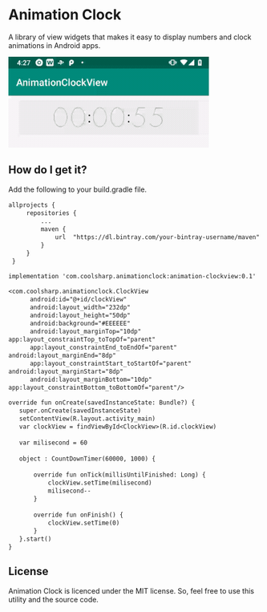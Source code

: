 
# Animation Clock
A library of view widgets that makes it easy to display numbers and clock animations in Android apps.


![Screenshot](device-2018-12-26-162804.2018-12-26%2016_32_10.gif)


## How do I get it?
Add the following to your build.gradle file.
```
allprojects {	
     repositories {	
         ...	
         maven {	
             url  "https://dl.bintray.com/your-bintray-username/maven"	
         }	
     }	
 }
```

```
implementation 'com.coolsharp.animationclock:animation-clockview:0.1'
```

```
<com.coolsharp.animationclock.ClockView
      android:id="@+id/clockView"
      android:layout_width="232dp"
      android:layout_height="50dp"
      android:background="#EEEEEE"
      android:layout_marginTop="10dp" app:layout_constraintTop_toTopOf="parent"
      app:layout_constraintEnd_toEndOf="parent" android:layout_marginEnd="8dp"
      app:layout_constraintStart_toStartOf="parent" android:layout_marginStart="8dp"
      android:layout_marginBottom="10dp" app:layout_constraintBottom_toBottomOf="parent"/>
```

```
override fun onCreate(savedInstanceState: Bundle?) {
   super.onCreate(savedInstanceState)
   setContentView(R.layout.activity_main)
   var clockView = findViewById<ClockView>(R.id.clockView)

   var milisecond = 60

   object : CountDownTimer(60000, 1000) {

       override fun onTick(millisUntilFinished: Long) {
           clockView.setTime(milisecond)
           milisecond--
       }

       override fun onFinish() {
           clockView.setTime(0)
       }
   }.start()
}
```

## License
Animation Clock is licenced under the MIT license. So, feel free to use this utility and the source code.
